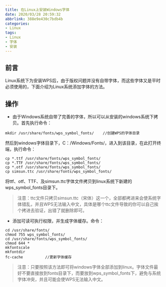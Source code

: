 ```yaml
---
title: 在Linux上安装Windows字体
date: 2020/03/28 20:59:32
abbrlink: 388e9e430c7bdb4b
categories:
- Linux
tags:
- Linux
- 字体
- 安装
---
```

## 前言
Linux系统下为安装WPS后，由于版权问题并没有自带字体，而这些字体又是平时必须使用的，下面介绍为Linux系统添加字体的方法。

## 操作

- 由于Windows系统自带了完善的字体，所以可以从安装的windows系统下拷贝。首先执行命令：
```
mkdir /usr/share/fonts/wps_symbol_fonts/    //创建WPS的字体目录
```
然后到windows字体目录下，C：/Windows/Fonts/，进入到该目录，在此打开终端，执行命令：
```
cp *.ttf /usr/share/fonts/wps_symbol_fonts/
cp *.TTF /usr/share/fonts/wps_symbol_fonts/
cp *.otf /usr/share/fonts/wps_symbol_fonts/
cp simsun.ttc /usr/share/fonts/wps_symbol_fonts/
```
将ttf、otf、TTF、及simsun.ttc字体文件拷贝到linux系统下新建的wps_symbol_fonts目录下。
>注意：ttc文件只拷贝simsun.ttc（宋体）这一个，全部都拷进来会使系统字体错乱，并且WPS无法输入中文，具体是哪个ttc文件导致的你可以自己挨个拷进去验证，出错了就删除即可。



- 添加可读可执行权限，并生成字体缓存。命令：
```
cd /usr/share/fonts/
chmod 755 wps_symbol_fonts/
cd /usr/share/fonts/wps_symbol_fonts/
chmod 644 *
mkfontscale
mkfontdir
fc-cache          //更新字体缓存
```

>注意：只要按照该方法即可将windows字体全部添加到linux。字体文件最好不要直接放到fonts目录下，而要放到wps_symbol_fonts下，避免与系统字体冲突，并且可能会使WPS无法输入中文。
